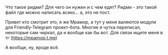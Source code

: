 Что такое ридми? Для чего он нужен и с чем едят?
Ридми - это такой файл где можно написать всяко... а, это не пост.

Привет кто смотрит это, я же Мрамор, а тут у меня валяются модули для Friendly-Telegram проект-бота.
Многие я чутка переписал, некоторые сам чиркал, да и вообще как бы вот.
Для связи ищите меня в тг (https://mpamop.t.me)

А вообще, ну, вроде всё.
